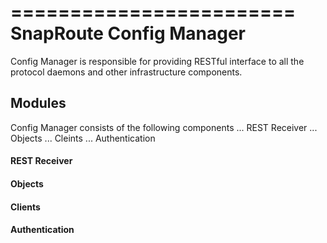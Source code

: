 ========================
SnapRoute Config Manager 
========================

Config Manager is responsible for providing RESTful interface to 
all the protocol daemons and other infrastructure components.


## Modules

Config Manager consists of the following components
... REST Receiver
... Objects
... Cleints
... Authentication 

#### REST Receiver
#### Objects 
#### Clients 
#### Authentication 
